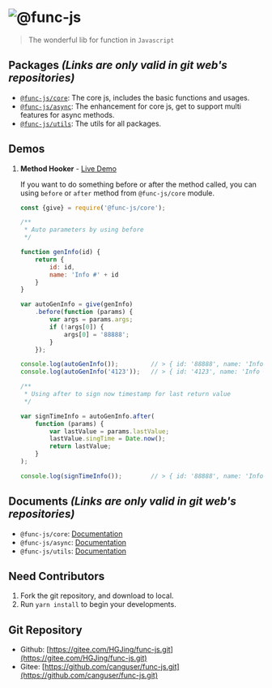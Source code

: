 # ![@func-js](https://palerock.cn/api-provider/files/view?identity=L2FydGljbGUvaW1hZ2UvMjAyMTAxMDQyMzIyMDQ2NzNsM0plc21xMC5wbmc&w=150 "@func-js")

> The wonderful lib for function in `Javascript`

## Packages *(Links are only valid in git web's repositories)*
- [`@func-js/core`](./packages/core): The core js, includes the basic functions and usages.
- [`@func-js/async`](./packages/async): The enhancement for core js, get to support multi features for async methods.
- [`@func-js/utils`](./packages/utils): The utils for all packages.

## Demos

1. **Method Hooker** - [Live Demo](https://runkit.com/canguser/5ff33160efc5540013be0884)

    If you want to do something before or after the method called, you can using `before` or `after` method from `@func-js/core` module.
    ```javascript
    const {give} = require('@func-js/core');

    /**
     * Auto parameters by using before
     */

    function genInfo(id) {
        return {
            id: id,
            name: 'Info #' + id
        }
    }

    var autoGenInfo = give(genInfo)
        .before(function (params) {
            var args = params.args;
            if (!args[0]) {
                args[0] = '88888';
            }
        });

    console.log(autoGenInfo());         // > { id: '88888', name: 'Info #88888', autoGen: true }
    console.log(autoGenInfo('4123'));   // > { id: '4123', name: 'Info #4123' }

    /**
     * Using after to sign now timestamp for last return value
     */

    var signTimeInfo = autoGenInfo.after(
        function (params) {
            var lastValue = params.lastValue;
            lastValue.singTime = Date.now();
            return lastValue;
        }
    );

    console.log(signTimeInfo());        // > { id: '88888', name: 'Info #88888', singTime: 1609772675561 }
    ```

## Documents *(Links are only valid in git web's repositories)*
- `@func-js/core`: [Documentation](./packages/core/docs/readme.md)
- `@func-js/async`: [Documentation](./packages/async/docs/readme.md)
- `@func-js/utils`: [Documentation](./packages/utils/docs/readme.md)

## Need Contributors
1. Fork the git repository, and download to local.
2. Run `yarn install` to begin your developments.

## Git Repository
- Github: [https://gitee.com/HGJing/func-js.git](https://gitee.com/HGJing/func-js.git)
- Gitee: [https://github.com/canguser/func-js.git](https://github.com/canguser/func-js.git)